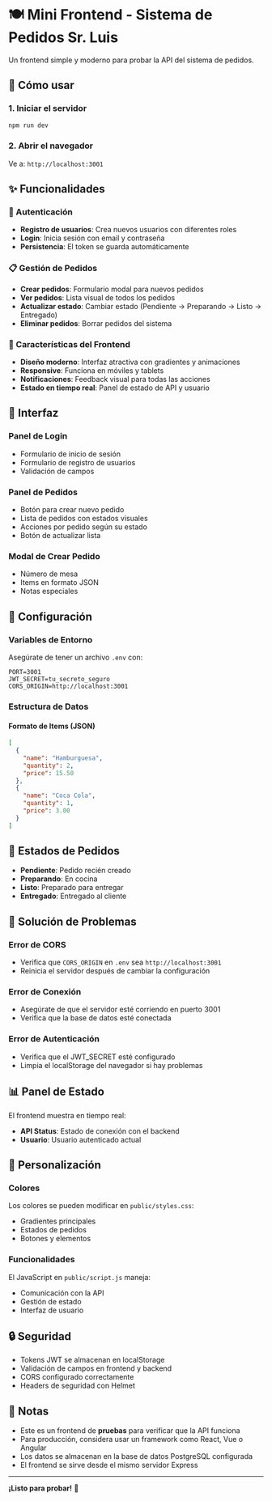# 🍽️ Mini Frontend - Sistema de Pedidos Sr. Luis

Un frontend simple y moderno para probar la API del sistema de pedidos.

## 🚀 Cómo usar

### 1. Iniciar el servidor
```bash
npm run dev
```

### 2. Abrir el navegador
Ve a: `http://localhost:3001`

## ✨ Funcionalidades

### 🔐 Autenticación
- **Registro de usuarios**: Crea nuevos usuarios con diferentes roles
- **Login**: Inicia sesión con email y contraseña
- **Persistencia**: El token se guarda automáticamente

### 📋 Gestión de Pedidos
- **Crear pedidos**: Formulario modal para nuevos pedidos
- **Ver pedidos**: Lista visual de todos los pedidos
- **Actualizar estado**: Cambiar estado (Pendiente → Preparando → Listo → Entregado)
- **Eliminar pedidos**: Borrar pedidos del sistema

### 🎨 Características del Frontend
- **Diseño moderno**: Interfaz atractiva con gradientes y animaciones
- **Responsive**: Funciona en móviles y tablets
- **Notificaciones**: Feedback visual para todas las acciones
- **Estado en tiempo real**: Panel de estado de API y usuario

## 📱 Interfaz

### Panel de Login
- Formulario de inicio de sesión
- Formulario de registro de usuarios
- Validación de campos

### Panel de Pedidos
- Botón para crear nuevo pedido
- Lista de pedidos con estados visuales
- Acciones por pedido según su estado
- Botón de actualizar lista

### Modal de Crear Pedido
- Número de mesa
- Items en formato JSON
- Notas especiales

## 🔧 Configuración

### Variables de Entorno
Asegúrate de tener un archivo `.env` con:
```env
PORT=3001
JWT_SECRET=tu_secreto_seguro
CORS_ORIGIN=http://localhost:3001
```

### Estructura de Datos

#### Formato de Items (JSON)
```json
[
  {
    "name": "Hamburguesa",
    "quantity": 2,
    "price": 15.50
  },
  {
    "name": "Coca Cola",
    "quantity": 1,
    "price": 3.00
  }
]
```

## 🎯 Estados de Pedidos

- **Pendiente**: Pedido recién creado
- **Preparando**: En cocina
- **Listo**: Preparado para entregar
- **Entregado**: Entregado al cliente

## 🚨 Solución de Problemas

### Error de CORS
- Verifica que `CORS_ORIGIN` en `.env` sea `http://localhost:3001`
- Reinicia el servidor después de cambiar la configuración

### Error de Conexión
- Asegúrate de que el servidor esté corriendo en puerto 3001
- Verifica que la base de datos esté conectada

### Error de Autenticación
- Verifica que el JWT_SECRET esté configurado
- Limpia el localStorage del navegador si hay problemas

## 📊 Panel de Estado

El frontend muestra en tiempo real:
- **API Status**: Estado de conexión con el backend
- **Usuario**: Usuario autenticado actual

## 🎨 Personalización

### Colores
Los colores se pueden modificar en `public/styles.css`:
- Gradientes principales
- Estados de pedidos
- Botones y elementos

### Funcionalidades
El JavaScript en `public/script.js` maneja:
- Comunicación con la API
- Gestión de estado
- Interfaz de usuario

## 🔒 Seguridad

- Tokens JWT se almacenan en localStorage
- Validación de campos en frontend y backend
- CORS configurado correctamente
- Headers de seguridad con Helmet

## 📝 Notas

- Este es un frontend de **pruebas** para verificar que la API funciona
- Para producción, considera usar un framework como React, Vue o Angular
- Los datos se almacenan en la base de datos PostgreSQL configurada
- El frontend se sirve desde el mismo servidor Express

---

**¡Listo para probar!** 🎉 